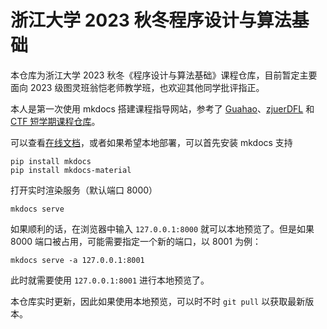 # 浙江大学 2023 秋冬程序设计与算法基础
本仓库为浙江大学 2023 秋冬《程序设计与算法基础》课程仓库，目前暂定主要面向 2023 级图灵班翁恺老师教学班，也欢迎其他同学批评指正。

本人是第一次使用 mkdocs 搭建课程指导网站，参考了 [Guahao](https://github.com/Guahao31/2023_DD)、[zjuerDFL](https://github.com/zjuerDFL/2023_EBD/tree/main) 和 [CTF 短学期课程仓库](https://github.com/team-s2/summer_course_2023)。

可以查看[在线文档](https://zhoutimemachine.github.io/CProgrammingBasics/)，或者如果希望本地部署，可以首先安装 mkdocs 支持
```
pip install mkdocs
pip install mkdocs-material
```

打开实时渲染服务（默认端口 8000）
```
mkdocs serve
```

如果顺利的话，在浏览器中输入 `127.0.0.1:8000` 就可以本地预览了。但是如果 8000 端口被占用，可能需要指定一个新的端口，以 8001 为例：
```
mkdocs serve -a 127.0.0.1:8001
```

此时就需要使用 `127.0.0.1:8001` 进行本地预览了。

本仓库实时更新，因此如果使用本地预览，可以时不时 `git pull` 以获取最新版本。